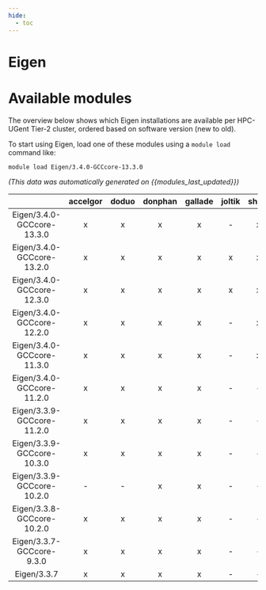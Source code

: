 ```yaml
---
hide:
  - toc
---
```


Eigen
=====

# Available modules


The overview below shows which Eigen installations are available per HPC-UGent Tier-2 cluster, ordered based on software version (new to old).

To start using Eigen, load one of these modules using a `module load` command like:

```shell
module load Eigen/3.4.0-GCCcore-13.3.0
```

*(This data was automatically generated on {{modules_last_updated}})*  

| |accelgor|doduo|donphan|gallade|joltik|shinx|skitty|
| :---: | :---: | :---: | :---: | :---: | :---: | :---: | :---: |
|Eigen/3.4.0-GCCcore-13.3.0|x|x|x|x|-|x|-|
|Eigen/3.4.0-GCCcore-13.2.0|x|x|x|x|x|x|x|
|Eigen/3.4.0-GCCcore-12.3.0|x|x|x|x|x|x|x|
|Eigen/3.4.0-GCCcore-12.2.0|x|x|x|x|-|x|-|
|Eigen/3.4.0-GCCcore-11.3.0|x|x|x|x|-|x|-|
|Eigen/3.4.0-GCCcore-11.2.0|x|x|x|x|-|-|-|
|Eigen/3.3.9-GCCcore-11.2.0|x|x|x|x|-|-|-|
|Eigen/3.3.9-GCCcore-10.3.0|x|x|x|x|-|-|-|
|Eigen/3.3.9-GCCcore-10.2.0|-|-|x|x|-|-|-|
|Eigen/3.3.8-GCCcore-10.2.0|x|x|x|x|-|-|-|
|Eigen/3.3.7-GCCcore-9.3.0|x|x|x|x|-|-|-|
|Eigen/3.3.7|x|x|x|x|-|-|-|
